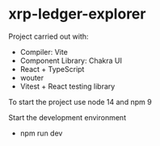 # xrp-ledger-explorer

Project carried out with:

- Compiler: Vite
- Component Library: Chakra UI
- React + TypeScript
- wouter
- Vitest + React testing library

To start the project use node 14 and npm 9

Start the development environment
- npm run dev

